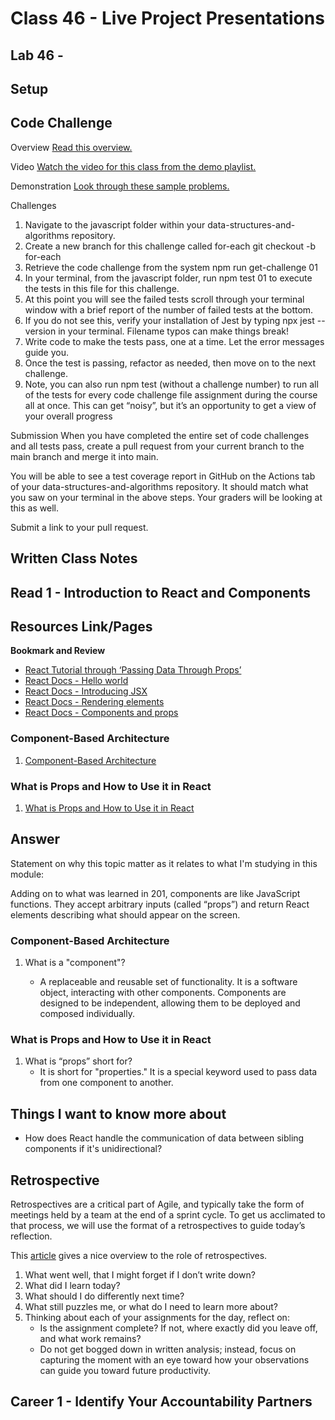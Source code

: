 # Class 46 - Live Project Presentations

## Lab 46 -

## Setup


## Code Challenge

Overview
[Read this overview.](https://codefellows.github.io/code-301-guide/curriculum/class-01/challenges/)

Video
[Watch the video for this class from the demo playlist.](https://www.youtube.com/playlist?list=PLVngfM2hsbi-L6G8qlWd8RyRbuTamHt3k)

Demonstration
[Look through these sample problems.](https://codefellows.github.io/code-301-guide/curriculum/class-01/challenges/DEMO.html)

Challenges

1. Navigate to the javascript folder within your data-structures-and-algorithms repository.
2. Create a new branch for this challenge called for-each
   git checkout -b for-each
3. Retrieve the code challenge from the system
   npm run get-challenge 01
4. In your terminal, from the javascript folder, run npm test 01 to execute the tests in this file for this challenge.
5. At this point you will see the failed tests scroll through your terminal window with a brief report of the number of failed tests at the bottom.
6. If you do not see this, verify your installation of Jest by typing npx jest --version in your terminal. Filename typos can make things break!
7. Write code to make the tests pass, one at a time. Let the error messages guide you.
8. Once the test is passing, refactor as needed, then move on to the next challenge.
9. Note, you can also run npm test (without a challenge number) to run all of the tests for every code challenge file assignment during the course all at once. This can get “noisy”, but it’s an opportunity to get a view of your overall progress

Submission
When you have completed the entire set of code challenges and all tests pass, create a pull request from your current branch to the main branch and merge it into main.

You will be able to see a test coverage report in GitHub on the Actions tab of your data-structures-and-algorithms repository. It should match what you saw on your terminal in the above steps. Your graders will be looking at this as well.

Submit a link to your pull request.

## Written Class Notes


## Read 1 - Introduction to React and Components

## Resources Link/Pages

**Bookmark and Review**

- [React Tutorial through ‘Passing Data Through Props’](https://react.dev/learn/tutorial-tic-tac-toe)
- [React Docs - Hello world](https://legacy.reactjs.org/docs/hello-world.html)
- [React Docs - Introducing JSX](https://legacy.reactjs.org/docs/introducing-jsx.html)
- [React Docs - Rendering elements](https://legacy.reactjs.org/docs/rendering-elements.html)
- [React Docs - Components and props](https://legacy.reactjs.org/docs/components-and-props.html)

### Component-Based Architecture

1. [Component-Based Architecture](https://www.tutorialspoint.com/software_architecture_design/component_based_architecture.htm)

### What is Props and How to Use it in React

1. [What is Props and How to Use it in React](https://itnext.io/what-is-props-and-how-to-use-it-in-react-da307f500da0)

## Answer

Statement on why this topic matter as it relates to what I'm studying in this module:

Adding on to what was learned in 201, components are like JavaScript functions. They accept arbitrary inputs (called “props”) and return React elements describing what should appear on the screen.

### Component-Based Architecture

1. What is a "component"?

   - A replaceable and reusable set of functionality. It is a software object, interacting with other components. Components are designed to be independent, allowing them to be deployed and composed individually.


### What is Props and How to Use it in React

1. What is “props” short for?
   - It is short for "properties." It is a special keyword used to pass data from one component to another.

## Things I want to know more about

- How does React handle the communication of data between sibling components if it's unidirectional?

## Retrospective

Retrospectives are a critical part of Agile, and typically take the form of meetings held by a team at the end of a sprint cycle. To get us acclimated to that process, we will use the format of a retrospectives to guide today’s reflection.

This [article](https://www.benlinders.com/2013/which-questions-do-you-ask-in-retrospectives/) gives a nice overview to the role of retrospectives.

1. What went well, that I might forget if I don’t write down?
2. What did I learn today?
3. What should I do differently next time?
4. What still puzzles me, or what do I need to learn more about?
5. Thinking about each of your assignments for the day, reflect on:
   - Is the assignment complete? If not, where exactly did you leave off, and what work remains?
   - Do not get bogged down in written analysis; instead, focus on capturing the moment with an eye toward how your observations can guide you toward future productivity.

## Career 1 - Identify Your Accountability Partners
